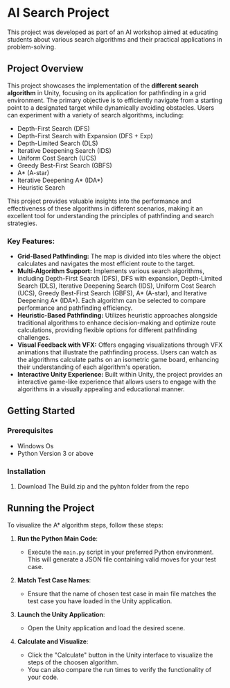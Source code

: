# AI Search Project
This project was developed as part of an AI workshop aimed at educating students about various search algorithms and their practical applications in problem-solving.

## Project Overview

This project showcases the implementation of the **different search algorithm** in Unity, focusing on its application for pathfinding in a grid environment. The primary objective is to efficiently navigate from a starting point to a designated target while dynamically avoiding obstacles. Users can experiment with a variety of search algorithms, including:

- Depth-First Search (DFS)
- Depth-First Search with Expansion (DFS + Exp)
- Depth-Limited Search (DLS)
- Iterative Deepening Search (IDS)
- Uniform Cost Search (UCS)
- Greedy Best-First Search (GBFS)
- A* (A-star)
- Iterative Deepening A* (IDA*)
- Heuristic Search

This project provides valuable insights into the performance and effectiveness of these algorithms in different scenarios, making it an excellent tool for understanding the principles of pathfinding and search strategies.

### Key Features:
- **Grid-Based Pathfinding:** The map is divided into tiles where the object calculates and navigates the most efficient route to the target.
- **Multi-Algorithm Support:** Implements various search algorithms, including Depth-First Search (DFS), DFS with expansion, Depth-Limited Search (DLS), Iterative Deepening Search (IDS), Uniform Cost Search (UCS), Greedy Best-First Search (GBFS), A* (A-star), and Iterative Deepening A* (IDA*). Each algorithm can be selected to compare performance and pathfinding efficiency.
- **Heuristic-Based Pathfinding:** Utilizes heuristic approaches alongside traditional algorithms to enhance decision-making and optimize route calculations, providing flexible options for different pathfinding challenges.
- **Visual Feedback with VFX:** Offers engaging visualizations through VFX animations that illustrate the pathfinding process. Users can watch as the algorithms calculate paths on an isometric game board, enhancing their understanding of each algorithm's operation.
- **Interactive Unity Experience:** Built within Unity, the project provides an interactive game-like experience that allows users to engage with the algorithms in a visually appealing and educational manner.

## Getting Started

### Prerequisites
- Windows Os
- Python Version 3 or above

### Installation
1. Download The Build.zip and the pyhton folder from the repo
   
## Running the Project

To visualize the A* algorithm steps, follow these steps:

1. **Run the Python Main Code**:
   - Execute the `main.py` script in your preferred Python environment. This will generate a JSON file containing valid moves for your test case.

2. **Match Test Case Names**:
   - Ensure that the name of chosen test case in main file matches the test case you have loaded in the Unity application.

3. **Launch the Unity Application**:
   - Open the Unity application and load the desired scene.

4. **Calculate and Visualize**:
   - Click the "Calculate" button in the Unity interface to visualize the steps of the choosen algorithm.
   - You can also compare the run times to verify the functionality of your code.
